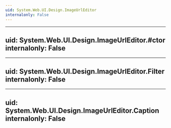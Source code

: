 ```yaml
---
uid: System.Web.UI.Design.ImageUrlEditor
internalonly: False
---
```


---
uid: System.Web.UI.Design.ImageUrlEditor.#ctor
internalonly: False
---

---
uid: System.Web.UI.Design.ImageUrlEditor.Filter
internalonly: False
---

---
uid: System.Web.UI.Design.ImageUrlEditor.Caption
internalonly: False
---
